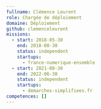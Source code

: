 ```yaml
---
fullname: Clémence Leurent
role: Chargée de déploiement
domaine: Déploiement
github: clemenceleurent
missions:
  - start: 2018-05-30
    end: 2018-08-30
    status: independent
    startups:
      - france-numerique-ensemble
  - start: 2021-08-30
    end: 2022-06-30
    status: independent
    startups:
      - demarches-simplifiees.fr
competences: []
---
```

